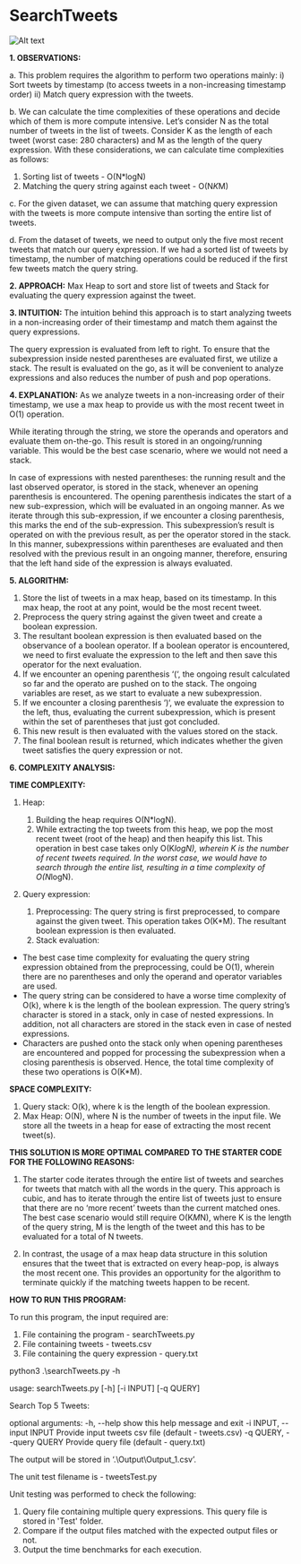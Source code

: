 # SearchTweets

![Alt text](https://github.com/Anashwara16/SearchTweets_BackendProject/blob/main/Question.png?raw=true)


**1. OBSERVATIONS:**


a. This problem requires the algorithm to perform two operations mainly: i) Sort tweets by timestamp (to access tweets in a non-increasing timestamp order) ii) Match query expression with the tweets.  


b. We can calculate the time complexities of these operations and decide which of them is more compute intensive. Let’s consider N as the total number of tweets in the list of tweets. Consider K as the length of each tweet (worst case: 280 characters) and M as the length of the query expression. With these considerations, we can calculate time complexities as follows: 
   1. Sorting list of tweets - O(N*logN)
   2. Matching the query string against each tweet - O(N*K*M)


c. For the given dataset, we can assume that matching query expression with the tweets is more compute intensive than sorting the entire list of tweets. 


d. From the dataset of tweets, we need to output only the five most recent tweets that match our query expression. If we had a sorted list of tweets by timestamp, the number of matching operations could be reduced if the first few tweets match the query string. 


**2. APPROACH:** 
Max Heap to sort and store list of tweets and Stack for evaluating the query expression against the tweet. 


**3. INTUITION:** 
The intuition behind this approach is to start analyzing tweets in a non-increasing order of their timestamp and match them against the query expressions. 

The query expression is evaluated from left to right. To ensure that the subexpression inside nested parentheses are evaluated first, we utilize a stack. The result is evaluated on the go, as it will be convenient to analyze expressions and also reduces the number of push and pop operations.  


**4. EXPLANATION:** 
As we analyze tweets in a non-increasing order of their timestamp, we use a max heap to provide us with the most recent tweet in O(1) operation. 

While iterating through the string, we store the operands and operators and evaluate them on-the-go. This result is stored in an ongoing/running variable. This would be the best case scenario, where we would not need a stack. 

In case of expressions with nested parentheses: the running result and the last observed operator, is stored in the stack, whenever an opening parenthesis is encountered. The opening parenthesis indicates the start of a new sub-expression, which will be evaluated in an ongoing manner. As we iterate through this sub-expression, if we encounter a closing parenthesis, this marks the end of the sub-expression. This subexpression’s result is operated on with the previous result, as per the operator stored in the stack. In this manner, subexpressions within parentheses are evaluated and then resolved with the previous result in an ongoing manner, therefore, ensuring that the left hand side of the expression is always evaluated. 


**5. ALGORITHM:**
   1. Store the list of tweets in a max heap, based on its timestamp. In this max heap, the root at any point, would be the most recent tweet. 
   2. Preprocess the query string against the given tweet and create a boolean expression. 
   3. The resultant boolean expression is then evaluated based on the observance of a boolean operator. If a boolean operator is encountered, we need to first evaluate the expression to the left and then save this operator for the next evaluation.
   4. If we encounter an opening parenthesis ‘(‘, the ongoing result calculated so far and the operato are pushed on to the stack. The ongoing variables are reset, as we start to evaluate a new subexpression. 
   5. If we encounter a closing parenthesis ‘)‘, we evaluate the expression to the left, thus, evaluating the current subexpression, which is present within the set of parentheses that just got concluded. 
   6. This new result is then evaluated with the values stored on the stack. 
   7. The final boolean result is returned, which indicates whether the given tweet satisfies the query expression or not.


**6. COMPLEXITY ANALYSIS:**

**TIME COMPLEXITY:**
1. Heap: 
   1. Building the heap requires O(N*logN). 
   2. While extracting the top tweets from this heap, we pop the most recent tweet (root of the heap) and then heapify this list. This operation in best case takes only O(K*logN), wherein K is the number of recent tweets required. In the worst case, we would have to search through the entire list, resulting in a time complexity of O(N*logN). 


2. Query expression:
   1. Preprocessing: 
The query string is first preprocessed, to compare against the given tweet. This operation takes O(K*M). The resultant boolean expression is then evaluated. 
   2. Stack evaluation: 
* The best case time complexity for evaluating the query string expression obtained from the preprocessing, could be O(1), wherein there are no parentheses and only the operand and operator variables are used. 
* The query string can be considered to have a worse time complexity of O(k), where k is the length of the boolean expression. The query string’s character is stored in a stack, only in case of nested expressions. In addition, not all characters are stored in the stack even in case of nested expressions. 
* Characters are pushed onto the stack only when opening parentheses are encountered and popped for processing the subexpression when a closing parenthesis is observed. Hence, the total time complexity of these two operations is O(K*M). 


**SPACE COMPLEXITY:** 
1. Query stack: O(k), where k is the length of the boolean expression.
2. Max Heap: O(N), where N is the number of tweets in the input file. We store all the tweets in a heap for ease of extracting the most recent tweet(s). 


**THIS SOLUTION IS MORE OPTIMAL COMPARED TO THE STARTER CODE FOR THE FOLLOWING REASONS:**

1. The starter code iterates through the entire list of tweets and searches for tweets that match with all the words in the query. This approach is cubic, and has to iterate through the entire list of tweets just to ensure that there are no ‘more recent’ tweets than the current matched ones. The best case scenario would still require O(K*M*N), where K is the length of the query string, M is the length of the tweet and this has to be evaluated for a total of N tweets. 

2. In contrast, the usage of a max heap data structure in this solution ensures that the tweet that is extracted on every heap-pop, is always the most recent one. This provides
an opportunity for the algorithm to terminate quickly if the matching tweets happen to be recent. 



**HOW TO RUN THIS PROGRAM:**

To run this program, the input required are: 
1. File containing the program - searchTweets.py 
2. File containing tweets - tweets.csv
3. File containing the query expression - query.txt


python3 .\searchTweets.py -h

usage: searchTweets.py [-h] [-i INPUT] [-q QUERY]

Search Top 5 Tweets:

optional arguments:
  -h, --help            show this help message and exit
  -i INPUT, --input INPUT
                        Provide input tweets csv file (default - tweets.csv)
  -q QUERY, --query QUERY
                        Provide query file (default - query.txt)

The output will be stored in ‘.\Output\Output_1.csv’. 

The unit test filename is - tweetsTest.py

Unit testing was performed to check the following: 
1. Query file containing multiple query expressions. This query file is stored in 'Test' folder. 
2. Compare if the output files matched with the expected output files or not. 
3. Output the time benchmarks for each execution. 

